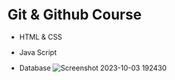 # Git & Github Course

- HTML & CSS
* Java Script
+ Database
![Screenshot 2023-10-03 192430](https://github.com/NohaEltohamy/phpQ2/assets/101585161/88641228-096f-448d-9140-286601ed3b8c)